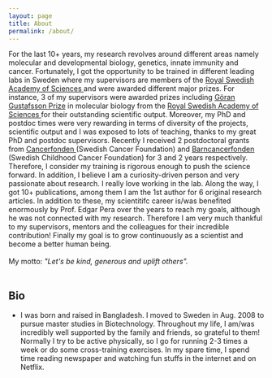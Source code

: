```yaml
---
layout: page
title: About
permalink: /about/
---
```


For the last 10+ years, my research revolves around different areas namely molecular and developmental biology, genetics, innate immunity and cancer. Fortunately, I got the opportunity to be trained in different leading labs in Sweden where my supervisors are members of the <a href="https://kva.se/sv/priser/goran-gustafssonprisen">Royal Swedish Academy of Sciences </a> and were awarded different major prizes. For instance, 3 of my supervisors were awarded prizes including <a href="https://en.wikipedia.org/wiki/G%C3%B6ran_Gustafsson_Prize">Göran Gustafsson Prize</a> in molecular biology from the <a href="https://kva.se/sv/priser/goran-gustafssonprisen">Royal Swedish Academy of Sciences </a> for their outstanding scientific output. Moreover, my PhD and postdoc times were very rewarding in terms of diversity of the projects, scientific output and I was exposed to lots of teaching, thanks to my great PhD and postdoc supervisors. Recently I received 2 postdoctoral grants from <a href="https://www.cancerfonden.se/forskning/for-forskare/samtliga-anslagsbeslut"> Cancerfonden </a> (Swedish Cancer Foundation) and <a href="https://www.barncancerfonden.se/for-forskare/forskningsanslag/beviljade-forskningsanslag-och-tjanster/"> Barncancerfonden </a> (Swedish Childhood Cancer Foundation) for 3 and 2 years respectively. Therefore, I consider my training is rigorous enough to push the science forward. In addition, I believe I am a curiosity-driven person and very passionate about research. I really love working in the lab. Along the way, I got 10+ publications, among them I am the 1st author for 6 original research articles. In addition to these, my scientitifc career is/was benefited enormously by Prof. Edgar Pera over the years to reach my goals, although he was not connected with my research. Therefore I am very much thankful to my supervisors, mentors and the colleagues for their incredible contribution! Finally my goal is to grow continuously as a scientist and become a better human being. <br><br>
My motto: <i>"Let's be kind, generous and uplift others".</i><br><br>

<h2>Bio</h2>
<ul>
<li> I was born and raised in Bangladesh. I moved to Sweden in Aug. 2008 to pursue master studies in Biotechnology. Throughout my life, I am/was incredibly well supported by the family and friends, so grateful to them! Normally I try to be active physically, so I go for running 2-3 times a week or do some cross-training exercises. In my spare time, I spend time reading newspaper and watching fun stuffs in the internet and on Netflix.
